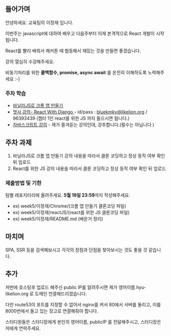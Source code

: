 ## 들어가며
안녕하세요. 교육팀의 이정재 입니다.

이번주는 javascript에 대하여 배우고 다음주부터 이제 본격적으로 React 개발이 시작됩니다. 

React를 빨리 배워서 해커톤 때 협동해서 재밌는 것을 만들면 좋겠습니다.

강의 열심히 수강해주세요.

비동기처리를 위한 **콜백함수, promise, async await** 를 온전히 이해하도록 노력해주세요 :-)

### 주차 학습
- [바닐라JS로 크롬 앱 만들기](https://nomadcoders.co/javascript-for-beginners)
- [멋사 강의- React With Django ](https://class.likelion.org) - id/pass : bluekmky@likelion.org / 96393439 (챕터 1인 react를 위한 JS 까지 들으시면 됩니다.)
- [자바스크립트 강의](https://www.youtube.com/watch?v=wcsVjmHrUQg&list=PLv2d7VI9OotTVOL4QmPfvJWPJvkmv6h-2) - 제가 즐겨듣는 강의인데, 강추합니다.(필수는 아닙니다.)

## 주차 과제
1. 바닐라JS로 크롬 앱 만들기 강의 내용을 따라서 클론 코딩하고 정상 동작 여부 확인 뒤 업로드
2. React를 위한 JS 강의 내용을 따라서 클론 코딩하고 정상 동작 여부 확인 뒤 업로드

### 제출방법 및 기한
팀별 레포지터리에 올려주세요.
**5월 18일 23:59**까지 작성해주세요.
- ex) week5/이정재/Chrome/(크롬 앱 만들기 클론코딩 파일)
- ex) week5/이정재/reactJS/(react를 위한 JS 클론코딩 파일)
- ex) week5/이정재/README.md (배운거 정리)

## 마치며
SPA, SSR 등을 검색해보시고 각각의 장점과 단점을 찾아보시는 것도 좋을 것 같습니다.

## 추가
저번에 호스팅후 업로드 해주신 public IP를 알려주시면 제가 영어이름.hyu-likelion.org 로 도메인 연결해드리겠습니다.

다만 route53이 포트를 지정할 수 없어서 nginx를 켜서 80에서 서버를 돌리고, 이를 8000번에서 돌고 있는 장고로 연결해줘야 합니다.

스터디원들은 스터디장에게 본인의 영어이름, publicIP 를 전달해주시고, 스터디장은 저에게 연락주세요.
